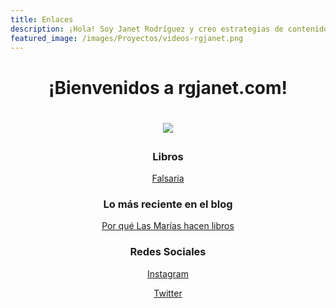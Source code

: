 ```yaml
---
title: Enlaces
description: ¡Hola! Soy Janet Rodríguez y creo estrategias de contenidos digitales y redes sociales para empresas y emprendedores.
featured_image: /images/Proyectos/videos-rgjanet.png
---
```


 <h1 align="center">¡Bienvenidos a rgjanet.com!<h1></ br>
  
 <p align="center"><img src="https://www.rgjanet.com/images/rgjanet-4.png" align="center"></p>
  
  <h3 align="center">Libros</h3></p>
  
  <p align="center"><a href="http://libros.rgjanet.com/" class="button button--large">Falsaria</a></p>

 <h3 align="center">Lo más reciente en el blog</h3></p>

<p align="center"><a href="https://rgjanet.com/blog/las-marias-hacen-libros" class="button button--large">Por qué Las Marías hacen libros</a></p>

<h3  align="center">Redes Sociales</h3></p>

  <p align="center"><a href="https://www.instagram.com/rgjanet/" class="button button--large">Instagram</a></p>
  <p align="center"><a href="https://twitter.com/RGJanet" class="button button--large">Twitter</a></p>

